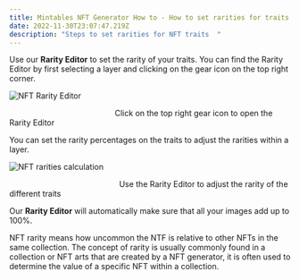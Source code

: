 ```yaml
---
title: Mintables NFT Generator How to - How to set rarities for traits
date: 2022-11-30T23:07:47.219Z
description: "Steps to set rarities for NFT traits  "
---
```

Use our **Rarity Editor** to set the rarity of your traits. You can find the Rarity Editor by first selecting a layer and clicking on the gear icon on the top right corner.

![NFT Rarity Editor](https://i0.wp.com/info.mintables.club/wp-content/uploads/2022/04/image-4.png?resize=980%2C635&ssl=1 "NFT Rarity Editor")

                                                Click on the top right gear icon to open the Rarity Editor

You can set the rarity percentages on the traits to adjust the rarities within a layer.

![NFT rarities calculation ](https://i0.wp.com/info.mintables.club/wp-content/uploads/2022/04/image-3.png?resize=980%2C630&ssl=1 "NFT rarities calculation ")

                                                  Use the Rarity Editor to adjust the rarity of the different traits

Our **Rarity Editor** will automatically make sure that all your images add up to 100%.

NFT rarity means how uncommon the NTF is relative to other NFTs in the same collection. The concept of rarity is usually commonly found in a collection or NFT arts that are created by a NFT generator, it is often used to determine the value of a specific NFT within a collection.